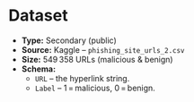 # Dataset

* **Type:** Secondary (public)  
* **Source:** Kaggle – `phishing_site_urls_2.csv`  
* **Size:** 549 358 URLs (malicious & benign)  
* **Schema:**  
  * `URL` – the hyperlink string.  
  * `Label` – 1 = malicious, 0 = benign.
